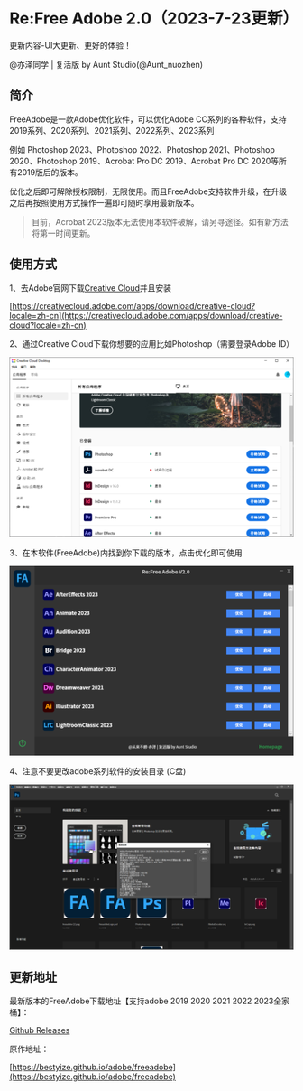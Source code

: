# Re:Free Adobe 2.0（2023-7-23更新）

更新内容-UI大更新、更好的体验！

@亦泽同学 | 复活版 by Aunt Studio(@Aunt_nuozhen)


## 简介

FreeAdobe是一款Adobe优化软件，可以优化Adobe CC系列的各种软件，支持2019系列、2020系列、2021系列、2022系列、2023系列

例如 Photoshop 2023、Photoshop 2022、Photoshop 2021、Photoshop 2020、Photoshop 2019、Acrobat Pro DC 2019、Acrobat Pro DC 2020等所有2019版后的版本。

优化之后即可解除授权限制，无限使用。而且FreeAdobe支持软件升级，在升级之后再按照使用方式操作一遍即可随时享用最新版本。

> 目前，Acrobat 2023版本无法使用本软件破解，请另寻途径。如有新方法将第一时间更新。

## 使用方式

1、去Adobe官网下载[Creative Cloud](https://creativecloud.adobe.com/apps/download/creative-cloud?locale=zh-cn)并且安装

[https://creativecloud.adobe.com/apps/download/creative-cloud?locale=zh-cn](https://creativecloud.adobe.com/apps/download/creative-cloud?locale=zh-cn)

2、通过Creative Cloud下载你想要的应用比如Photoshop（需要登录Adobe ID）

![CreativeCloud](img/creative_cloud.png)

3、在本软件(FreeAdobe)内找到你下载的版本，点击优化即可使用

![main_form](img/mainform.png)

4、注意不要更改adobe系列软件的安装目录 (C盘)

![photoshop2021_main.png](img/photoshop2021_main.png)

## 更新地址

最新版本的FreeAdobe下载地址【支持adobe 2019 2020 2021 2022 2023全家桶】：

[Github Releases](https://github.com/yangnuozhen/ReFreeAdobe/releases)

原作地址：

[https://bestyize.github.io/adobe/freeadobe](https://bestyize.github.io/adobe/freeadobe)

